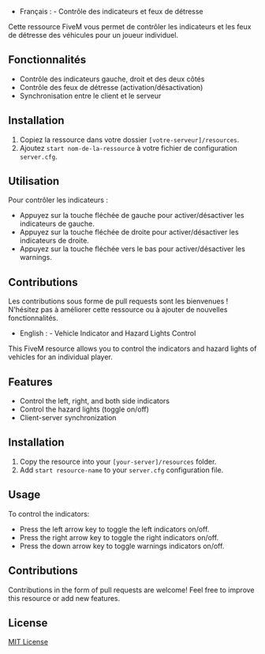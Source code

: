 - Français : - Contrôle des indicateurs et feux de détresse

Cette ressource FiveM vous permet de contrôler les indicateurs et les feux de détresse des véhicules pour un joueur individuel.

## Fonctionnalités

- Contrôle des indicateurs gauche, droit et des deux côtés
- Contrôle des feux de détresse (activation/désactivation)
- Synchronisation entre le client et le serveur

## Installation

1. Copiez la ressource dans votre dossier `[votre-serveur]/resources`.
2. Ajoutez `start nom-de-la-ressource` à votre fichier de configuration `server.cfg`.

## Utilisation

Pour contrôler les indicateurs :

- Appuyez sur la touche fléchée de gauche pour activer/désactiver les indicateurs de gauche.
- Appuyez sur la touche fléchée de droite pour activer/désactiver les indicateurs de droite.
- Appuyez sur la touche fléchée vers le bas pour activer/désactiver les warnings.

## Contributions

Les contributions sous forme de pull requests sont les bienvenues ! N'hésitez pas à améliorer cette ressource ou à ajouter de nouvelles fonctionnalités.

- English : - Vehicle Indicator and Hazard Lights Control

This FiveM resource allows you to control the indicators and hazard lights of vehicles for an individual player.

## Features

- Control the left, right, and both side indicators
- Control the hazard lights (toggle on/off)
- Client-server synchronization

## Installation

1. Copy the resource into your `[your-server]/resources` folder.
2. Add `start resource-name` to your `server.cfg` configuration file.

## Usage

To control the indicators:

- Press the left arrow key to toggle the left indicators on/off.
- Press the right arrow key to toggle the right indicators on/off.
- Press the down arrow key to toggle warnings indicators on/off.


## Contributions

Contributions in the form of pull requests are welcome! Feel free to improve this resource or add new features.

## License

[MIT License](LICENSE)



